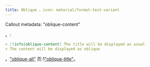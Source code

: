 ```yaml
---
title: Oblique 。icon: material/format-text-variant
---
```


Callout metadata: "oblique-content"

。:

```md
> [!info|oblique-content] The title will be displayed as usual
> The content will be displayed as oblique
```

。["oblique-all"](../combined-styling/page-19.md)
页:1["oblique-title"](../title-styling/page-19.md)。

